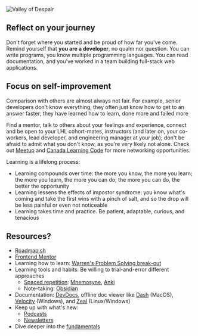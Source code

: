 ![Valley of Despair](https://community.thriveglobal.com/wp-content/uploads/2018/09/valley_of_despair.jpg "Valley of Despair")

## Reflect on your journey
Don't forget where you started and be proud of how far you've come. Remind yourself that **you are a developer**, no qualm nor question. You can write programs, you know multiple programming languages. You can read documentation, and you've worked in a team building full-stack web applications.

## Focus on self-improvement
Comparison with others are almost always not fair. For example, senior developers don't know everything, they often just know how to get to an answer faster; they have learned how to learn, done more and failed more

Find a mentor, talk to others about your feelings and experience, connect and be open to your LHL cohort-mates, instructors (and later on, your co-workers, lead developer, and engineering manager at your job); don't be afraid to admit what you don't know, as you're very likely not alone. Check out [Meetup](https://www.meetup.com/find/?keywords=web%20development&source=EVENTS) and [Canada Learning Code](https://www.canadalearningcode.ca/) for more networking opportunities.

Learning is a lifelong process:
  - Learning compounds over time: the more you know, the more you learn; the more you learn, the more you can do; the more you can do, the better the opportunity
  - Learning lessens the effects of impostor syndrome: you know what's coming and take the first wins with a pinch of salt, and so the drop will be less painful or even not noticeable
  - Learning takes time and practice. Be patient, adaptable, curious, and tenacious

## Resources?
- [Roadmap.sh](https://roadmap.sh/)
- [Frontend Mentor](https://www.frontendmentor.io/challenges)
- Learning how to learn: [Warren's Problem Solving break-out](https://github.com/WarrenUhrich/lighthouse-labs-learning-how-to-learn-and-problem-solving-breakout/tree/2022.12.13-web-flex-all-cohorts)
- Learning tools and habits: Be willing to trial-and-error different approaches
  - [Spaced repetition](https://gwern.net/spaced-repetition): [Mnemosyne](https://mnemosyne-proj.org/), [Anki](https://medshamim.com/med/anki-step-one)
  - Note-taking: [Obsidian](https://obsidian.md/)
- Documentation: [DevDocs](https://devdocs.io), offline doc viewer like [Dash](https://kapeli.com/dash) (MacOS), [Velocity](https://velocity.silverlakesoftware.com/) (Windows), and [Zeal](https://zealdocs.org/) (Linux/Windows)
- Keep up with what's new:
  - [Podcasts](https://linearb.io/blog/best-software-podcasts/)
  - [Newsletters](https://cooperpress.com/publications/)
- Dive deeper into the [fundamentals](https://teachyourselfcs.com/)
